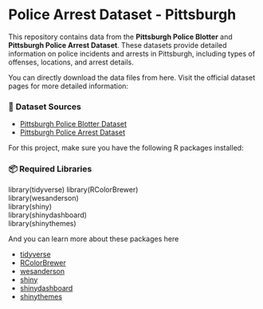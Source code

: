 # Police Arrest Dataset - Pittsburgh

This repository contains data from the **Pittsburgh Police Blotter** and **Pittsburgh Police Arrest Dataset**. These datasets provide detailed information on police incidents and arrests in Pittsburgh, including types of offenses, locations, and arrest details.

You can directly download the data files from here. Visit the official dataset pages for more detailed information:  

### 📁 **Dataset Sources**  
- [Pittsburgh Police Blotter Dataset](https://data.wprdc.org/dataset/uniform-crime-reporting-data)  
- [Pittsburgh Police Arrest Dataset](https://data.wprdc.org/dataset/arrest-data)  

For this project, make sure you have the following R packages installed:

### 📦 **Required Libraries**

library(tidyverse) 
library(RColorBrewer)   
library(wesanderson)  
library(shiny)  
library(shinydashboard)  
library(shinythemes)  

And you can learn more about these packages here

- [tidyverse](https://www.tidyverse.org/packages/)
- [RColorBrewer](https://www.datanovia.com/en/blog/the-a-z-of-rcolorbrewer-palette/)  
- [wesanderson](https://github.com/karthik/wesanderson)  
- [shiny](https://shiny.posit.co/r/getstarted/shiny-basics/lesson1/)  
- [shinydashboard](https://rstudio.github.io/shinydashboard/get_started.html)  
- [shinythemes](https://rstudio.github.io/shinythemes/)  
